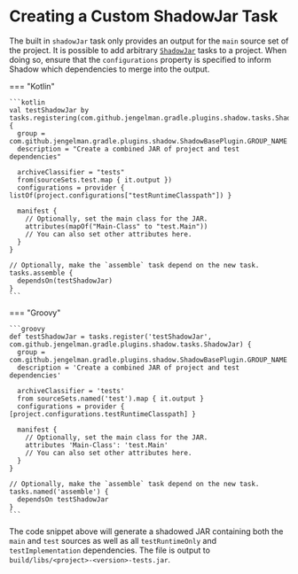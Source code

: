 # Creating a Custom ShadowJar Task

The built in `shadowJar` task only provides an output for the `main` source set of the project.
It is possible to add arbitrary [`ShadowJar`](../api/shadow/com.github.jengelman.gradle.plugins.shadow.tasks/-shadow-jar/index.html) 
tasks to a project. When doing so, ensure that the `configurations` property is specified to inform Shadow which 
dependencies to merge into the output.

=== "Kotlin"

    ```kotlin
    val testShadowJar by tasks.registering(com.github.jengelman.gradle.plugins.shadow.tasks.ShadowJar::class) {
      group = com.github.jengelman.gradle.plugins.shadow.ShadowBasePlugin.GROUP_NAME
      description = "Create a combined JAR of project and test dependencies"

      archiveClassifier = "tests"
      from(sourceSets.test.map { it.output })
      configurations = provider { listOf(project.configurations["testRuntimeClasspath"]) }

      manifest {
        // Optionally, set the main class for the JAR.
        attributes(mapOf("Main-Class" to "test.Main"))
        // You can also set other attributes here.
      }
    }

    // Optionally, make the `assemble` task depend on the new task.
    tasks.assemble {
      dependsOn(testShadowJar)
    }
    ```

=== "Groovy"

    ```groovy
    def testShadowJar = tasks.register('testShadowJar', com.github.jengelman.gradle.plugins.shadow.tasks.ShadowJar) {
      group = com.github.jengelman.gradle.plugins.shadow.ShadowBasePlugin.GROUP_NAME
      description = 'Create a combined JAR of project and test dependencies'

      archiveClassifier = 'tests'
      from sourceSets.named('test').map { it.output }
      configurations = provider { [project.configurations.testRuntimeClasspath] }

      manifest {
        // Optionally, set the main class for the JAR.
        attributes 'Main-Class': 'test.Main'
        // You can also set other attributes here.
      }
    }

    // Optionally, make the `assemble` task depend on the new task.
    tasks.named('assemble') {
      dependsOn testShadowJar
    }
    ```

The code snippet above will generate a shadowed JAR containing both the `main` and `test` sources as well as all `testRuntimeOnly`
and `testImplementation` dependencies.
The file is output to `build/libs/<project>-<version>-tests.jar`.
